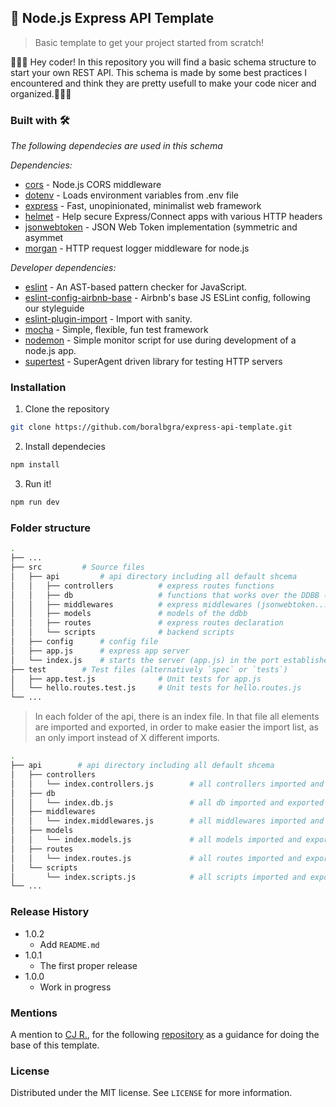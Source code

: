## 🚀 Node.js Express API Template
> Basic template to get your project started from scratch!


👨🏻‍💻 Hey coder! In this repository you will find a basic schema structure to start your own REST API. 
This schema is made by some best practices I encountered and think they are pretty usefull to make your code nicer and organized.👨🏻‍💻

### Built with 🛠️

_The following dependecies are used in this schema_

_Dependencies:_
* [cors](https://www.npmjs.com/package/cors) - Node.js CORS middleware
* [dotenv](https://www.npmjs.com/package/dotenv) - Loads environment variables from .env file
* [express](https://www.npmjs.com/package/express) - Fast, unopinionated, minimalist web framework
* [helmet](https://www.npmjs.com/package/helmet) - Help secure Express/Connect apps with various HTTP headers
* [jsonwebtoken](https://www.npmjs.com/package/jsonwebtoken) - JSON Web Token implementation (symmetric and asymmet
* [morgan](https://www.npmjs.com/package/morgan) - HTTP request logger middleware for node.js

_Developer dependencies:_
* [eslint](https://www.npmjs.com/package/eslint) - An AST-based pattern checker for JavaScript.
* [eslint-config-airbnb-base](https://www.npmjs.com/package/eslint-config-airbnb-base) - Airbnb's base JS ESLint config, following our styleguide
* [eslint-plugin-import](https://www.npmjs.com/package/eslint-plugin-import) - Import with sanity.
* [mocha](https://www.npmjs.com/package/mocha) - Simple, flexible, fun test framework
* [nodemon](https://www.npmjs.com/package/nodemon) - Simple monitor script for use during development of a node.js app.
* [supertest](https://www.npmjs.com/package/supertest) - SuperAgent driven library for testing HTTP servers

### Installation
1. Clone the repository
```sh
git clone https://github.com/boralbgra/express-api-template.git
```
2. Install dependecies
```sh
npm install
```
3. Run it!
```sh
npm run dev
```
### Folder structure
```bash
.
├── ...
├── src         # Source files 
│   ├── api         # api directory including all default shcema
│   │   ├── controllers          # express routes functions 
│   │   ├── db                   # functions that works over the DDBB (updates, deletes, lists..)
│   │   ├── middlewares          # express middlewares (jsonwebtoken...)
│   │   ├── models               # models of the ddbb
│   │   ├── routes               # express routes declaration
│   │   └── scripts              # backend scripts
│   ├── config      # config file
│   ├── app.js      # express app server
│   └── index.js    # starts the server (app.js) in the port established or in a default port      
├── test        # Test files (alternatively `spec` or `tests`)
│   ├── app.test.js              # Unit tests for app.js
│   └── hello.routes.test.js     # Unit tests for hello.routes.js
└── ...
```

> In each folder of the api, there is an index file. In that file all elements are imported and exported, in order to make easier the import list, as an only import instead of X different imports.

```bash
.
├── api        # api directory including all default shcema
│   ├── controllers          
│   │   └── index.controllers.js        # all controllers imported and exported as one object
│   ├── db                   
│   │   └── index.db.js                 # all db imported and exported as one object
│   ├── middlewares          
│   │   └── index.middlewares.js        # all middlewares imported and exported as one object  
│   ├── models             
│   │   └── index.models.js             # all models imported and exported as one object  
│   ├── routes           
│   │   └── index.routes.js             # all routes imported and exported as one object  
│   └── scripts              
│       └── index.scripts.js            # all scripts imported and exported as one object  
└── ...
```

### Release History

* 1.0.2
    * Add `README.md`
* 1.0.1
    * The first proper release
* 1.0.0
    * Work in progress

### Mentions

A mention to [CJ R.](https://github.com/w3cj), for the following [repository](https://github.com/w3cj/express-api-starter) as a guidance for doing the base of this template. 


### License

Distributed under the MIT license. See ``LICENSE`` for more information.
